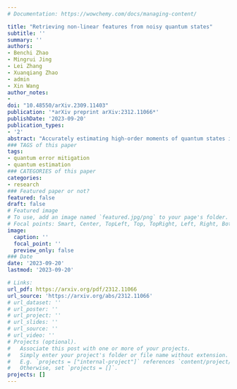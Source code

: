 ```yaml
---
# Documentation: https://wowchemy.com/docs/managing-content/

title: "Retrieving non-linear features from noisy quantum states"
subtitle: ''
summary: ''
authors:
- Benchi Zhao
- Mingrui Jing
- Lei Zhang
- Xuanqiang Zhao
- admin
- Xin Wang
author_notes:
- 
doi: "10.48550/arXiv.2309.11403"
publication: '*arXiv preprint arXiv:2312.11066*'
publishDate: '2023-09-20'
publication_types:
- '2'
abstract: "Accurately estimating high-order moments of quantum states is an elementary precondition for many crucial tasks in quantum computing, such as entanglement spectroscopy, entropy estimation, spectrum estimation and predicting non-linear features from quantum states. But in reality, inevitable quantum noise prevents us from accessing the desired value. In this paper, we address this issue by systematically analyzing the feasibility and efficiency of extracting high-order moments from noisy states. We first show that there exists a quantum protocol capable of accomplishing this task if and only if the underlying noise channel is invertible. We then establish a method for deriving protocols that attain optimal sample complexity using quantum operations and classical post-processing only. Our protocols, in contrast to conventional ones, incur lower overheads and avoid sampling different quantum operations due to a novel technique called observable shift, making the protocols strong candidates for practical usage on current quantum devices. The proposed method also indicates the power of entangled protocols in retrieving high-order information, whereas in the existing methods, entanglement does not help. Our work contributes to a deeper understanding of how quantum noise could affect high-order information extraction and provides guidance on how to tackle it."
### TAGS of this paper
tags: 
- quantum error mitigation
- quantum estimation
### CATEGORIES of this paper
categories: 
- research
### Featured paper or not?
featured: false
draft: false
# Featured image
# To use, add an image named `featured.jpg/png` to your page's folder.
# Focal points: Smart, Center, TopLeft, Top, TopRight, Left, Right, BottomLeft, Bottom, BottomRight.
image:
  caption: ''
  focal_point: ''
  preview_only: false
### Date
date: '2023-09-20'
lastmod: '2023-09-20'

# Links:
url_pdf: https://arxiv.org/pdf/2312.11066
url_source: 'https://arxiv.org/abs/2312.11066'
# url_dataset: ''
# url_poster: ''
# url_project: ''
# url_slides: ''
# url_source: ''
# url_video: ''
# Projects (optional).
#   Associate this post with one or more of your projects.
#   Simply enter your project's folder or file name without extension.
#   E.g. `projects = ["internal-project"]` references `content/project/deep-learning/index.md`.
#   Otherwise, set `projects = []`.
projects: []
---
```

